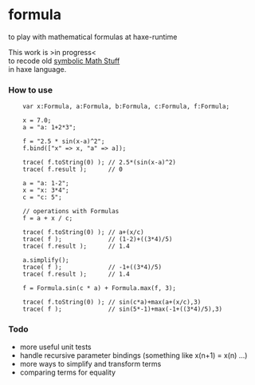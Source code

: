 # formula
to play with mathematical formulas at haxe-runtime

This work is >in progress<  
to recode old [symbolic Math Stuff](https://github.com/maitag/lyapunov-c)  
in haxe language.  

### How to use
```
	var x:Formula, a:Formula, b:Formula, c:Formula, f:Formula;

	x = 7.0;
	a = "a: 1+2*3";
	
	f = "2.5 * sin(x-a)^2";
	f.bind(["x" => x, "a" => a]);
		
	trace( f.toString(0) );	// 2.5*(sin(x-a)^2)
	trace( f.result );      // 0
	
	a = "a: 1-2";
	x = "x: 3*4";
	c = "c: 5";
	
	// operations with Formulas
	f = a + x / c;
	
	trace( f.toString(0) ); // a+(x/c)
	trace( f );             // (1-2)+((3*4)/5)
	trace( f.result );      // 1.4
	
	a.simplify();
	trace( f );             // -1+((3*4)/5)
	trace( f.result );      // 1.4
	
	f = Formula.sin(c * a) + Formula.max(f, 3);
	
	trace( f.toString(0) ); // sin(c*a)+max(a+(x/c),3)
	trace( f );             // sin(5*-1)+max(-1+((3*4)/5),3)
```

### Todo

- more useful unit tests
- handle recursive parameter bindings (something like x(n+1) = x(n) ...)
- more ways to simplify and transform terms
- comparing terms for equality
